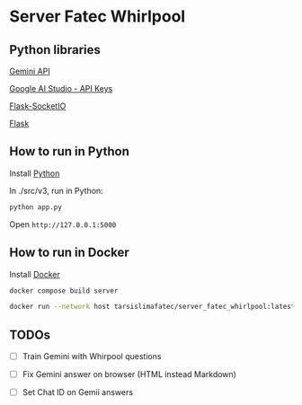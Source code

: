 # Server Fatec Whirlpool

## Python libraries

[Gemini API](https://ai.google.dev/gemini-api/docs/migrate?hl=pt-br)

[Google AI Studio - API Keys](https://aistudio.google.com/api-keys)

[Flask-SocketIO](https://flask-socketio.readthedocs.io/en/latest/index.html)

[Flask](https://flask.palletsprojects.com/en/stable/quickstart/#)

## How to run in Python

Install [Python](https://www.python.org/downloads/)

In ./src/v3, run in Python:

```bash
python app.py 
```

Open `http://127.0.0.1:5000`

## How to run in Docker

Install [Docker](https://www.docker.com/)

```bash
docker compose build server 
```

```bash
docker run --network host tarsislimafatec/server_fatec_whirlpool:latest 
```

## TODOs

- [ ] Train Gemini with Whirpool questions

- [ ] Fix Gemini answer on browser (HTML instead Markdown)

- [ ] Set Chat ID on Gemii answers
